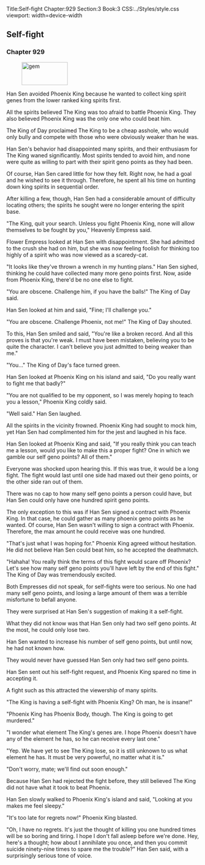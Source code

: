 Title:Self-fight 
Chapter:929 
Section:3 
Book:3 
CSS:../Styles/style.css 
viewport: width=device-width
  
## Self-fight
### Chapter 929 
<figure>
	<img src="../Images/gem.gif" alt="gem" id="gem" width="120" height="60" />
</figure>
  

  
  Han Sen avoided Phoenix King because he wanted to collect king spirit genes from the lower ranked king spirits first.

All the spirits believed The King was too afraid to battle Phoenix King. They also believed Phoenix King was the only one who could beat him.

The King of Day proclaimed The King to be a cheap asshole, who would only bully and compete with those who were obviously weaker than he was.

Han Sen's behavior had disappointed many spirits, and their enthusiasm for The King waned significantly. Most spirits tended to avoid him, and none were quite as willing to part with their spirit geno points as they had been.

Of course, Han Sen cared little for how they felt. Right now, he had a goal and he wished to see it through. Therefore, he spent all his time on hunting down king spirits in sequential order.

After killing a few, though, Han Sen had a considerable amount of difficulty locating others; the spirits he sought were no longer entering the spirit base.

"The King, quit your search. Unless you fight Phoenix King, none will allow themselves to be fought by you," Heavenly Empress said.

Flower Empress looked at Han Sen with disappointment. She had admitted to the crush she had on him, but she was now feeling foolish for thinking too highly of a spirit who was now viewed as a scaredy-cat.

"It looks like they've thrown a wrench in my hunting plans." Han Sen sighed, thinking he could have collected many more geno points first. Now, aside from Phoenix King, there'd be no one else to fight.

"You are obscene. Challenge him, if you have the balls!" The King of Day said.

Han Sen looked at him and said, "Fine; I'll challenge you."

"You are obscene. Challenge Phoenix, not me!" The King of Day shouted.

To this, Han Sen smiled and said, "You're like a broken record. And all this proves is that you're weak. I must have been mistaken, believing you to be quite the character. I can't believe you just admitted to being weaker than me."

"You..." The King of Day's face turned green.

Han Sen looked at Phoenix King on his island and said, "Do you really want to fight me that badly?"

"You are not qualified to be my opponent, so I was merely hoping to teach you a lesson," Phoenix King coldly said.

"Well said." Han Sen laughed.

All the spirits in the vicinity frowned. Phoenix King had sought to mock him, yet Han Sen had complimented him for the jest and laughed in his face.

Han Sen looked at Phoenix King and said, "If you really think you can teach me a lesson, would you like to make this a proper fight? One in which we gamble our self geno points? All of them."

Everyone was shocked upon hearing this. If this was true, it would be a long fight. The fight would last until one side had maxed out their geno points, or the other side ran out of them.

There was no cap to how many self geno points a person could have, but Han Sen could only have one hundred spirit geno points.

The only exception to this was if Han Sen signed a contract with Phoenix King. In that case, he could gather as many phoenix geno points as he wanted. Of course, Han Sen wasn't willing to sign a contract with Phoenix. Therefore, the max amount he could receive was one hundred.

"That's just what I was hoping for." Phoenix King agreed without hesitation. He did not believe Han Sen could beat him, so he accepted the deathmatch.

"Hahaha! You really think the terms of this fight would scare off Phoenix? Let's see how many self geno points you'll have left by the end of this fight." The King of Day was tremendously excited.

Both Empresses did not speak, for self-fights were too serious. No one had many self geno points, and losing a large amount of them was a terrible misfortune to befall anyone.

They were surprised at Han Sen's suggestion of making it a self-fight.

What they did not know was that Han Sen only had two self geno points. At the most, he could only lose two.

Han Sen wanted to increase his number of self geno points, but until now, he had not known how.

They would never have guessed Han Sen only had two self geno points.

Han Sen sent out his self-fight request, and Phoenix King spared no time in accepting it.

A fight such as this attracted the viewership of many spirits.

"The King is having a self-fight with Phoenix King? Oh man, he is insane!"

"Phoenix King has Phoenix Body, though. The King is going to get murdered."

"I wonder what element The King's genes are. I hope Phoenix doesn't have any of the element he has, so he can receive every last one."

"Yep. We have yet to see The King lose, so it is still unknown to us what element he has. It must be very powerful, no matter what it is."

"Don't worry, mate; we'll find out soon enough."

Because Han Sen had rejected the fight before, they still believed The King did not have what it took to beat Phoenix.

Han Sen slowly walked to Phoenix King's island and said, "Looking at you makes me feel sleepy."

"It's too late for regrets now!" Phoenix King blasted.

"Oh, I have no regrets. It's just the thought of killing you one hundred times will be so boring and tiring. I hope I don't fall asleep before we're done. Hey, here's a thought; how about I annihilate you once, and then you commit suicide ninety-nine times to spare me the trouble?" Han Sen said, with a surprisingly serious tone of voice.
